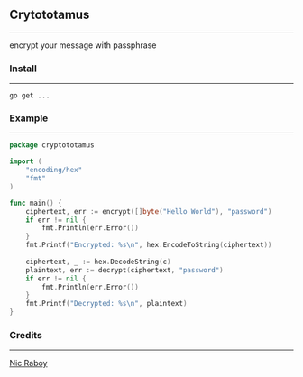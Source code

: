 ## Crytototamus
---
encrypt your message with passphrase

### Install
---
```
go get ...
```

### Example
---
``` GO
package cryptototamus

import (
	"encoding/hex"
	"fmt"
)

func main() {
	ciphertext, err := encrypt([]byte("Hello World"), "password")
	if err != nil {
		fmt.Println(err.Error())
	}
    fmt.Printf("Encrypted: %s\n", hex.EncodeToString(ciphertext))
    
	ciphertext, _ := hex.DecodeString(c)
	plaintext, err := decrypt(ciphertext, "password")
	if err != nil {
		fmt.Println(err.Error())
	}
	fmt.Printf("Decrypted: %s\n", plaintext)
}

```

### Credits
---
[Nic Raboy](https://www.thepolyglotdeveloper.com/2018/02/encrypt-decrypt-data-golang-application-crypto-packages/)



